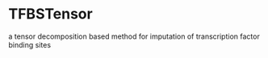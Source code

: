# TFBSTensor
a tensor decomposition based method for imputation of transcription factor binding sites 
